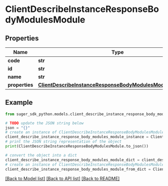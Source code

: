 # ClientDescribeInstanceResponseBodyModulesModule


## Properties

Name | Type | Description | Notes
------------ | ------------- | ------------- | -------------
**code** | **str** |  | [optional] 
**id** | **str** |  | [optional] 
**name** | **str** |  | [optional] 
**properties** | [**ClientDescribeInstanceResponseBodyModulesModuleProperties**](ClientDescribeInstanceResponseBodyModulesModuleProperties.md) |  | [optional] 

## Example

```python
from suger_sdk_python.models.client_describe_instance_response_body_modules_module import ClientDescribeInstanceResponseBodyModulesModule

# TODO update the JSON string below
json = "{}"
# create an instance of ClientDescribeInstanceResponseBodyModulesModule from a JSON string
client_describe_instance_response_body_modules_module_instance = ClientDescribeInstanceResponseBodyModulesModule.from_json(json)
# print the JSON string representation of the object
print(ClientDescribeInstanceResponseBodyModulesModule.to_json())

# convert the object into a dict
client_describe_instance_response_body_modules_module_dict = client_describe_instance_response_body_modules_module_instance.to_dict()
# create an instance of ClientDescribeInstanceResponseBodyModulesModule from a dict
client_describe_instance_response_body_modules_module_from_dict = ClientDescribeInstanceResponseBodyModulesModule.from_dict(client_describe_instance_response_body_modules_module_dict)
```
[[Back to Model list]](../README.md#documentation-for-models) [[Back to API list]](../README.md#documentation-for-api-endpoints) [[Back to README]](../README.md)


